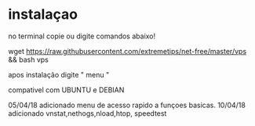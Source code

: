 # instalaçao
no terminal copie ou digite comandos abaixo!

wget https://raw.githubusercontent.com/extremetips/net-free/master/vps && bash vps

apos instalação digite " menu "

compativel com UBUNTU e DEBIAN

05/04/18 adicionado menu de acesso rapido a funçoes basicas.
10/04/18 adicionado vnstat,nethogs,nload,htop, speedtest
